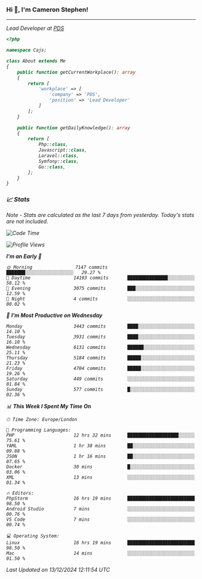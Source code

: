 ### Hi 👋, I'm Cameron Stephen!
<hr>
<p><em>Lead Developer at <a href="https://prindatasolutions.co.uk">PDS</a></p>


```php
<?php

namespace Cajs;

class About extends Me
{
    public function getCurrentWorkplace(): array
    {
        return [
            'workplace' => [
                'company' => 'PDS',
                'position' => 'Lead Developer'
            ]
        ];
    }

    public function getDailyKnowledge(): array
    {
        return [
            Php::class,
            Javascript::class,
            Laravel::class,
            Symfony::class,
            Go::class,
        ];
    }
}
```

### 📈 Stats
<p><em>Note - Stats are calculated as the last 7 days from yesterday. Today's stats are not included.</em></p>


<!--START_SECTION:waka-->
![Code Time](http://img.shields.io/badge/Code%20Time-4%2C130%20hrs%2017%20mins-blue)

![Profile Views](http://img.shields.io/badge/Profile%20Views-0-blue)

**I'm an Early 🐤** 

```text
🌞 Morning                7147 commits        ███████░░░░░░░░░░░░░░░░░░   29.27 % 
🌆 Daytime                14193 commits       ███████████████░░░░░░░░░░   58.12 % 
🌃 Evening                3075 commits        ███░░░░░░░░░░░░░░░░░░░░░░   12.59 % 
🌙 Night                  4 commits           ░░░░░░░░░░░░░░░░░░░░░░░░░   00.02 % 
```
📅 **I'm Most Productive on Wednesday** 

```text
Monday                   3443 commits        ████░░░░░░░░░░░░░░░░░░░░░   14.10 % 
Tuesday                  3931 commits        ████░░░░░░░░░░░░░░░░░░░░░   16.10 % 
Wednesday                6131 commits        ██████░░░░░░░░░░░░░░░░░░░   25.11 % 
Thursday                 5184 commits        █████░░░░░░░░░░░░░░░░░░░░   21.23 % 
Friday                   4704 commits        █████░░░░░░░░░░░░░░░░░░░░   19.26 % 
Saturday                 449 commits         ░░░░░░░░░░░░░░░░░░░░░░░░░   01.84 % 
Sunday                   577 commits         █░░░░░░░░░░░░░░░░░░░░░░░░   02.36 % 
```


📊 **This Week I Spent My Time On** 

```text
🕑︎ Time Zone: Europe/London

💬 Programming Languages: 
PHP                      12 hrs 32 mins      ███████████████████░░░░░░   75.61 % 
YAML                     1 hr 38 mins        ██░░░░░░░░░░░░░░░░░░░░░░░   09.88 % 
JSON                     1 hr 16 mins        ██░░░░░░░░░░░░░░░░░░░░░░░   07.65 % 
Docker                   30 mins             █░░░░░░░░░░░░░░░░░░░░░░░░   03.06 % 
XML                      13 mins             ░░░░░░░░░░░░░░░░░░░░░░░░░   01.34 % 

🔥 Editors: 
PhpStorm                 16 hrs 19 mins      █████████████████████████   98.50 % 
Android Studio           7 mins              ░░░░░░░░░░░░░░░░░░░░░░░░░   00.76 % 
VS Code                  7 mins              ░░░░░░░░░░░░░░░░░░░░░░░░░   00.74 % 

💻 Operating System: 
Linux                    16 hrs 19 mins      █████████████████████████   98.50 % 
Mac                      14 mins             ░░░░░░░░░░░░░░░░░░░░░░░░░   01.50 % 
```


 Last Updated on 13/12/2024 12:11:54 UTC
<!--END_SECTION:waka-->
